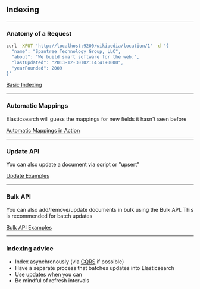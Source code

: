 ## Indexing

---

### Anatomy of a Request

```bash
curl -XPUT 'http://localhost:9200/wikipedia/location/1' -d '{
  "name": "Spantree Technology Group, LLC",
  "about": "We build smart software for the web.",
  "lastUpdated": "2013-12-30T02:14:41+0000",
  "yearFounded": 2009
}'
```

[Basic Indexing](sense://indexing.sense)

---

### Automatic Mappings

Elasticsearch will guess the mappings for new fields it hasn't seen before

[Automatic Mappings in Action](sense://indexing.sense#L15)

---

### Update API

You can also update a document via script or "upsert"

[Update Examples](sense://indexing.sense#L31)

---

### Bulk API

You can also add/remove/update documents in bulk using the Bulk API. This is recommended for batch updates

[Bulk API Examples](sense://indexing.sense#L66)

---

### Indexing advice

* Index asynchronously (via [CQRS](https://martinfowler.com/bliki/CQRS.html) if possible)
* Have a separate process that batches updates into Elasticsearch
* Use updates when you can
* Be mindful of refresh intervals
